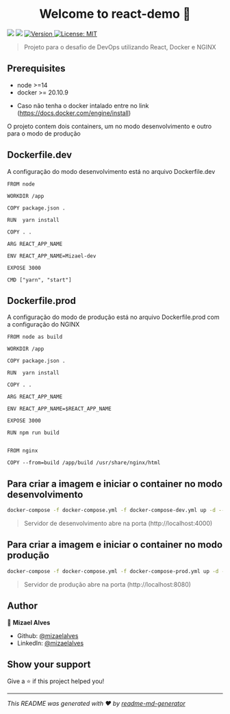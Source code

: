 <h1 align="center">Welcome to react-demo 👋</h1>
<p>
  <img src="https://img.shields.io/badge/node-%3E%3D14-blue.svg" />
  <img src="https://img.shields.io/badge/docker-%3E%3D20.10.9-blue.svg" />
  <a href="https://www.npmjs.com/package/react-demo" target="_blank">
    <img alt="Version" src="https://img.shields.io/npm/v/react-demo.svg">
  </a>
  <a href="#" target="_blank">
    <img alt="License: MIT" src="https://img.shields.io/badge/License-MIT-yellow.svg" />
  </a>
</p>

> Projeto para o desafio de DevOps utilizando React, Docker e NGINX

## Prerequisites

- node >=14
- docker >= 20.10.9

* Caso não tenha o docker intalado entre no link (https://docs.docker.com/engine/install)

O projeto contem dois containers, um no modo desenvolvimento e outro para o modo de produção

## Dockerfile.dev
A configuração do modo desenvolvimento está no arquivo Dockerfile.dev

```
FROM node

WORKDIR /app

COPY package.json .

RUN  yarn install

COPY . .

ARG REACT_APP_NAME

ENV REACT_APP_NAME=Mizael-dev

EXPOSE 3000

CMD ["yarn", "start"]
```

## Dockerfile.prod
A configuração do modo de produção está no arquivo Dockerfile.prod com a configuração do NGINX

```
FROM node as build

WORKDIR /app

COPY package.json .

RUN  yarn install

COPY . .

ARG REACT_APP_NAME

ENV REACT_APP_NAME=$REACT_APP_NAME

EXPOSE 3000

RUN npm run build


FROM nginx

COPY --from=build /app/build /usr/share/nginx/html
```


## Para criar a imagem e iniciar o container no modo desenvolvimento
```sh
docker-compose -f docker-compose.yml -f docker-compose-dev.yml up -d --build
```
> Servidor de desenvolvimento abre na porta (http://localhost:4000) 

## Para criar a imagem e iniciar o container no modo produção
```sh
docker-compose -f docker-compose.yml -f docker-compose-prod.yml up -d --build
```
> Servidor de produção abre na porta (http://localhost:8080) 

## Author

👤 **Mizael Alves**

* Github: [@mizaelalves](https://github.com/mizaelalves)
* LinkedIn: [@mizaelalves](https://linkedin.com/in/mizaelalves)

## Show your support

Give a ⭐️ if this project helped you!

***
_This README was generated with ❤️ by [readme-md-generator](https://github.com/kefranabg/readme-md-generator)_